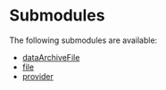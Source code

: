 # Submodules <a name="Submodules" id="submodules"></a>

The following submodules are available:
- [dataArchiveFile](./dataArchiveFile.java.md)
- [file](./file.java.md)
- [provider](./provider.java.md)